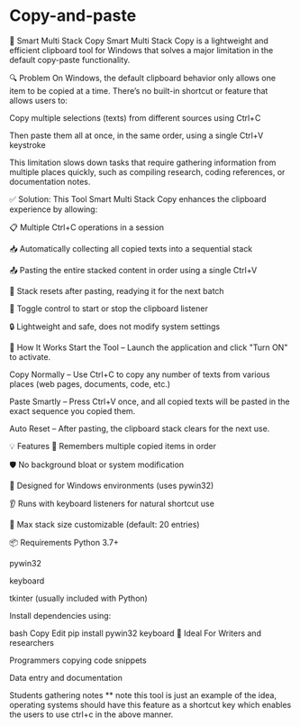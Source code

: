 # Copy-and-paste
🧠 Smart Multi Stack Copy
Smart Multi Stack Copy is a lightweight and efficient clipboard tool for Windows that solves a major limitation in the default copy-paste functionality.

🔍 Problem
On Windows, the default clipboard behavior only allows one item to be copied at a time. There’s no built-in shortcut or feature that allows users to:

Copy multiple selections (texts) from different sources using Ctrl+C

Then paste them all at once, in the same order, using a single Ctrl+V keystroke

This limitation slows down tasks that require gathering information from multiple places quickly, such as compiling research, coding references, or documentation notes.

✅ Solution: This Tool
Smart Multi Stack Copy enhances the clipboard experience by allowing:

📋 Multiple Ctrl+C operations in a session

📥 Automatically collecting all copied texts into a sequential stack

📤 Pasting the entire stacked content in order using a single Ctrl+V

🧹 Stack resets after pasting, readying it for the next batch

🔄 Toggle control to start or stop the clipboard listener

🔒 Lightweight and safe, does not modify system settings

🚀 How It Works
Start the Tool – Launch the application and click "Turn ON" to activate.

Copy Normally – Use Ctrl+C to copy any number of texts from various places (web pages, documents, code, etc.)

Paste Smartly – Press Ctrl+V once, and all copied texts will be pasted in the exact sequence you copied them.

Auto Reset – After pasting, the clipboard stack clears for the next use.

💡 Features
🧠 Remembers multiple copied items in order

🛡️ No background bloat or system modification

🎯 Designed for Windows environments (uses pywin32)

👂 Runs with keyboard listeners for natural shortcut use

🔁 Max stack size customizable (default: 20 entries)

📦 Requirements
Python 3.7+

pywin32

keyboard

tkinter (usually included with Python)

Install dependencies using:

bash
Copy
Edit
pip install pywin32 keyboard
🧪 Ideal For
Writers and researchers

Programmers copying code snippets

Data entry and documentation

Students gathering notes
** note this tool is just an example of the idea, operating systems should have this feature as a shortcut key which enables the users to use ctrl+c in the above manner.

